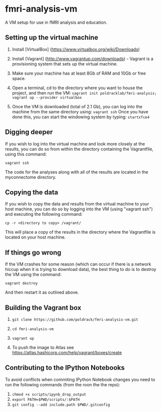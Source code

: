 # fmri-analysis-vm
A VM setup for use in fMRI analysis and education.

## Setting up the virtual machine

1. Install [VirtualBox] (https://www.virtualbox.org/wiki/Downloads)

2. Install [Vagrant] (http://www.vagrantup.com/downloads) - Vagrant is a provisioning system that sets up the virtual machine.

3. Make sure your machine has at least 8Gb of RAM and 10Gb or free space.

4. Open a terminal, cd to the directory where you want to house the project, and then run the VM:
`vagrant init poldracklab/fmri-analysis; vagrant up --provider virtualbox`

5. Once the VM is downloaded (total of 2.1 Gb), you can log into the machine from the same directory using:
`vagrant ssh`
Once you have done this, you can start the windowing system by typing:
`startxfce4`

## Digging deeper

If you wish to log into the virtual machine and look more closely at the results, you can do so from within the directory containing the Vagrantfile, using this command:

`vagrant ssh`

The code for the analyses along with all of the results are located in the myconnectome directory.

## Copying the data

If you wish to copy the data and results from the virtual machine to your host machine, you can do so by logging into the VM (using "vagrant ssh") and executing the following command:

`cp -r <directory to copy> /vagrant/`

This will place a copy of the results in the directory where the Vagrantfile is located on your host machine.

## If things go wrong

If the VM crashes for some reason (which can occur if there is a network hiccup when it is trying to download data), the best thing to do is to destroy the VM using the command:

`vagrant destroy`

And then restart it as outlined above.  

## Building the Vagrant box

1. `git clone https://github.com/poldrack/fmri-analysis-vm.git`

2. `cd fmri-analysis-vm`

3. `vagrant up`

4. To push the image to Atlas see https://atlas.hashicorp.com/help/vagrant/boxes/create

## Contributing to the IPython Notebooks
To avoid conflicts when commiting IPython Notebook changes you need to run the following commands (from the roon the the repo):

1. `chmod +x scripts/ipynb_drop_output`
2. `export PATH=$PWD/scripts/:$PATH`
3. `git config --add include.path $PWD/.gitconfig`
